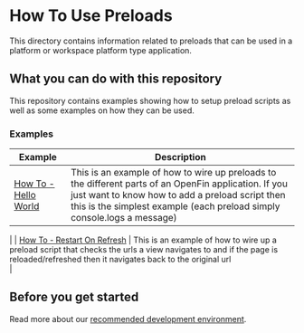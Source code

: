 # How To Use Preloads

This directory contains information related to preloads that can be used in a platform or workspace platform type application.

## What you can do with this repository

This repository contains examples showing how to setup preload scripts as well as some examples on how they can be used.

### Examples

  | Example         | Description |
|---------------------|------------------------------------
| [How To - Hello World](./hello-world) | This is an example of how to wire up preloads to the different parts of an OpenFin application. If you just want to know how to add a preload script then this is the simplest example (each preload simply console.logs a message)     
| 
| [How To - Restart On Refresh](./restart-on-refresh) | This is an example of how to wire up a preload script that checks the urls a view navigates to and if the page is reloaded/refreshed then it navigates back to the original url     
| 

## Before you get started

Read more about our [recommended development environment](https://developers.openfin.co/of-docs/docs/set-up-your-dev-environment).